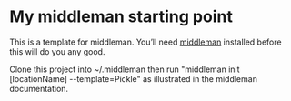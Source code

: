 # My middleman starting point
This is a template for middleman. You&rsquo;ll need [middleman](https://github.com/middleman/middleman) installed before this will do you any good.

Clone this project into ~/.middleman then run "middleman init
[locationName] --template=Pickle" as illustrated in the middleman
documentation.
